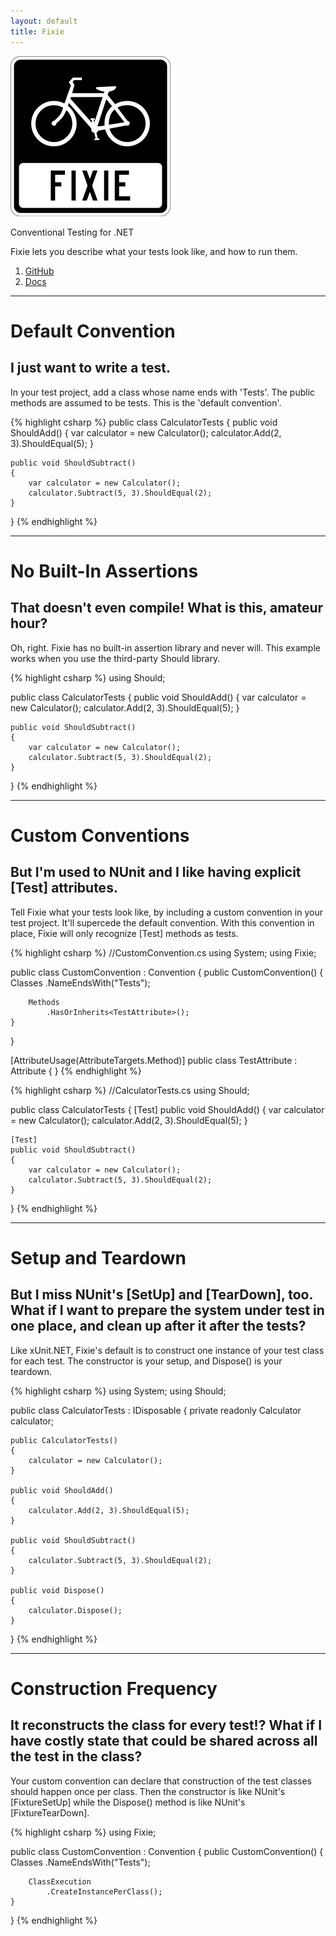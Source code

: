 ```yaml
---
layout: default
title: Fixie
---
```

<img src="images/fixie_256.png"/>

Conventional Testing for .NET

Fixie lets you describe what your tests look like, and how to run them.

1. [GitHub](https://github.com/plioi/fixie)
2. [Docs](https://github.com/plioi/fixie/blob/master/README.md)

---

# Default Convention

## I just want to write a test.

In your test project, add a class whose name ends with 'Tests'. The public methods are assumed to be tests. This is the 'default convention'.

{% highlight csharp %}
public class CalculatorTests
{
    public void ShouldAdd()
    {
        var calculator = new Calculator();
        calculator.Add(2, 3).ShouldEqual(5);
    }

    public void ShouldSubtract()
    {
        var calculator = new Calculator();
        calculator.Subtract(5, 3).ShouldEqual(2);
    }
}
{% endhighlight %}

---

# No Built-In Assertions

## That doesn't even compile! What is this, amateur hour?

Oh, right. Fixie has no built-in assertion library and never will. This example works when you use the third-party Should library.

{% highlight csharp %}
using Should;

public class CalculatorTests
{
    public void ShouldAdd()
    {
        var calculator = new Calculator();
        calculator.Add(2, 3).ShouldEqual(5);
    }

    public void ShouldSubtract()
    {
        var calculator = new Calculator();
        calculator.Subtract(5, 3).ShouldEqual(2);
    }
}
{% endhighlight %}

---

# Custom Conventions

## But I'm used to NUnit and I like having explicit [Test] attributes.

Tell Fixie what your tests look like, by including a custom convention in your test project. It'll supercede the default convention. With this convention in place, Fixie will only recognize [Test] methods as tests.

{% highlight csharp %}
//CustomConvention.cs
using System;
using Fixie;

public class CustomConvention : Convention
{
    public CustomConvention()
    {
        Classes
            .NameEndsWith("Tests");

        Methods
            .HasOrInherits<TestAttribute>();
    }
}

[AttributeUsage(AttributeTargets.Method)]
public class TestAttribute : Attribute { }
{% endhighlight %}

{% highlight csharp %}
//CalculatorTests.cs
using Should;

public class CalculatorTests
{
    [Test]
    public void ShouldAdd()
    {
        var calculator = new Calculator();
        calculator.Add(2, 3).ShouldEqual(5);
    }

    [Test]
    public void ShouldSubtract()
    {
        var calculator = new Calculator();
        calculator.Subtract(5, 3).ShouldEqual(2);
    }
}
{% endhighlight %}

---

# Setup and Teardown

## But I miss NUnit's [SetUp] and [TearDown], too. What if I want to prepare the system under test in one place, and clean up after it after the tests?

Like xUnit.NET, Fixie's default is to construct one instance of your test class for each test.  The constructor is your setup, and Dispose() is your teardown.

{% highlight csharp %}
using System;
using Should;

public class CalculatorTests : IDisposable
{
    private readonly Calculator calculator;

    public CalculatorTests()
    {
        calculator = new Calculator();
    }

    public void ShouldAdd()
    {
        calculator.Add(2, 3).ShouldEqual(5);
    }

    public void ShouldSubtract()
    {
        calculator.Subtract(5, 3).ShouldEqual(2);
    }

    public void Dispose()
    {
        calculator.Dispose();
    }
}
{% endhighlight %}

---

# Construction Frequency

## It reconstructs the class for every test!? What if I have costly state that could be shared across all the test in the class?

Your custom convention can declare that construction of the test classes should happen once per class. Then the constructor is like NUnit's [FixtureSetUp] while the Dispose() method is like NUnit's [FixtureTearDown].

{% highlight csharp %}
using Fixie;

public class CustomConvention : Convention
{
    public CustomConvention()
    {
        Classes
            .NameEndsWith("Tests");

        ClassExecution
            .CreateInstancePerClass();
    }
}
{% endhighlight %}
